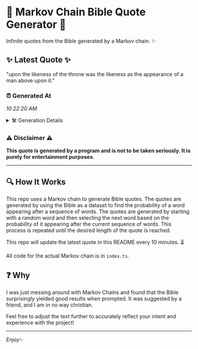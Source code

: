 # 📖 Markov Chain Bible Quote Generator 📖

Infinite quotes from the Bible generated by a Markov chain. ✨

## ✨ Latest Quote ✨
"upon the likeness of the throne was the likeness as the appearance of a man above upon it."

### ⏰ Generated At
*10:22:20 AM*

<details>
    <summary>🛠️ Generation Details</summary>
    <p>
        <strong>🌱 Seed:</strong> upon<br>
        <strong>🔄 Iterations:</strong> 17<br>
        <strong>📜 Context History:</strong><br>[ upon ]: the<br>[ upon, the ]: likeness<br>[ upon, the, likeness ]: of<br>[ upon, the, likeness, of ]: the<br>[ upon, the, likeness, of, the ]: throne<br>[ upon, the, likeness, of, the, throne ]: was<br>[ the, likeness, of, the, throne, was ]: the<br>[ likeness, of, the, throne, was, the ]: likeness<br>[ of, the, throne, was, the, likeness ]: as<br>[ the, throne, was, the, likeness, as ]: the<br>[ throne, was, the, likeness, as, the ]: appearance<br>[ was, the, likeness, as, the, appearance ]: of<br>[ the, likeness, as, the, appearance, of ]: a<br>[ likeness, as, the, appearance, of, a ]: man<br>[ as, the, appearance, of, a, man ]: above<br>[ the, appearance, of, a, man, above ]: upon<br>[ appearance, of, a, man, above, upon ]: it.<br>
    </p>
</details>

### ⚠️ Disclaimer ⚠️
**This quote is generated by a program and is not to be taken seriously. It is purely for entertainment purposes.**

---

## 🔍 How It Works

This repo uses a Markov chain to generate Bible quotes. The quotes are generated by using the Bible as a dataset to find the probability of a word appearing after a sequence of words. The quotes are generated by starting with a random word and then selecting the next word based on the probability of it appearing after the current sequence of words. This process is repeated until the desired length of the quote is reached.

This repo will update the latest quote in this README every 10 minutes. ⏳

All code for the actual Markov chain is in `index.ts`.

## ❓ Why

I was just messing around with Markov Chains and found that the Bible surprisingly yielded good results when prompted. 
It was suggested by a friend, and I am in no way christian.

Feel free to adjust the text further to accurately reflect your intent and experience with the project!

---

*Enjoy*✨
